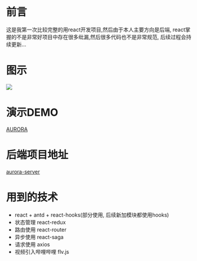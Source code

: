 # 前言
这是我第一次比较完整的用react开发项目,然后由于本人主要方向是后端,
react掌握的不是非常好项目中存在很多纰漏,然后很多代码也不是非常规范,
后续过程会持续更新...

# 图示
![](https://cdn.jsdelivr.net/gh/kyralo/aurora-web/aurora-web-site.png)

# 演示DEMO
[AURORA](https://aurora.kyralo.online)

# 后端项目地址
[aurora-server](https://github.com/kyralo/aurora-server)

# 用到的技术
- react + antd + react-hooks(部分使用, 后续新加模块都使用hooks)
- 状态管理 react-redux
- 路由使用 react-router
- 异步使用 react-saga
- 请求使用 axios
- 视频引入哔哩哔哩 flv.js
